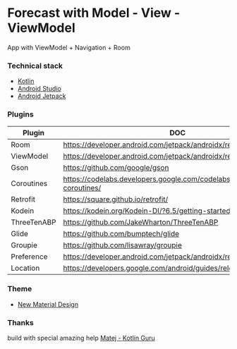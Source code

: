 # Forecast with Model - View - ViewModel

App with ViewModel + Navigation + Room


### Technical stack

* [Kotlin](https://kotlinlang.org/docs/reference/)
* [Android Studio](https://developer.android.com/docs)
* [Android Jetpack](https://developer.android.com/jetpack)

### Plugins

| Plugin | DOC |
| ------ | ------ |
| Room | https://developer.android.com/jetpack/androidx/releases/room |
| ViewModel | https://developer.android.com/jetpack/androidx/releases/lifecycle |
| Gson | https://github.com/google/gson |
| Coroutines | https://codelabs.developers.google.com/codelabs/kotlin-coroutines/ |
| Retrofit | https://square.github.io/retrofit/ |
| Kodein | https://kodein.org/Kodein-DI/?6.5/getting-started |
| ThreeTenABP | https://github.com/JakeWharton/ThreeTenABP |
| Glide | https://github.com/bumptech/glide |
| Groupie | https://github.com/lisawray/groupie |
| Preference | https://developer.android.com/jetpack/androidx/releases/preference |
| Location | https://developers.google.com/android/guides/releases |

### Theme
* [New Material Design](https://material.io/develop/android/docs/getting-started/)


### Thanks

build with special amazing help [Matej - Kotlin Guru](https://www.facebook.com/resocoder)



